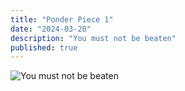 ```yaml
---
title: "Ponder Piece 1"
date: "2024-03-20"
description: "You must not be beaten"
published: true
---
```


![You must not be beaten](/images/posts/ponder-piece-1.webp)
